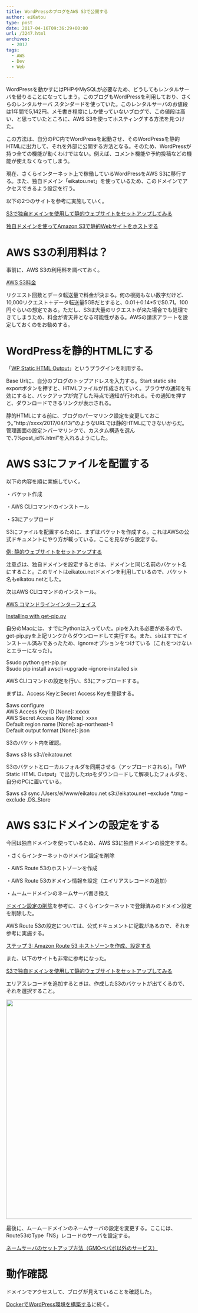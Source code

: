 ```yaml
---
title: WordPressのブログをAWS S3で公開する
author: eiKatou
type: post
date: 2017-04-16T09:36:29+00:00
url: /3247.html
archives:
  - 2017
tags:
  - AWS
  - Dev
  - Web

---
```

WordPressを動かすにはPHPやMySQLが必要なため、どうしてもレンタルサーバを借りることになってしまう。このブログもWordPressを利用しており、さくらのレンタルサーバ スタンダードを使っていた。このレンタルサーバのお値段は1年間で5,142円。メモ書き程度にしか使っていないブログで、この値段は高い、と思っていたところに、AWS S3を使ってホスティングする方法を見つけた。

この方法は、自分のPC内でWordPressを起動させ、そのWordPressを静的HTMLに出力して、それを外部に公開する方法となる。そのため、WordPressが持つ全ての機能が動くわけではない。例えば、コメント機能や予約投稿などの機能が使えなくなってしまう。 

現在、さくらインターネット上で稼働しているWordPressをAWS S3に移行する。また、独自ドメイン「eikatou.net」を使っているため、このドメインでアクセスできるよう設定を行う。 

以下の2つのサイトを参考に実施していく。
  
<a href="http://www.simpline.co.jp/tech/?p=1203" target="_blank">S3で独自ドメインを使用して静的ウェブサイトをセットアップしてみる</a>
  
<a href="http://qiita.com/Ichiro_Tsuji/items/c174d580587a622d3358" target="_blank">独自ドメインを使ってAmazon S3で静的Webサイトをホストする</a> 

<!--more-->

# AWS S3の利用料は？

事前に、AWS S3の利用料を調べておく。
  
<a href="https://aws.amazon.com/jp/s3/pricing/" target="_blank">AWS S3料金</a> 

リクエスト回数とデータ転送量で料金が決まる。何の根拠もない数字だけど、10,000リクエスト＋データ転送量5GBだとすると、$0.01＋$0.14*5で$0.71。100円ぐらいの想定である。ただし、S3は大量のリクエストが来た場合でも処理できてしまうため、料金が青天井となる可能性がある。AWSの請求アラートを設定しておくのをお勧めする。 

# WordPressを静的HTMLにする

「<a href="https://ja.wordpress.org/plugins/static-html-output-plugin/" target="_blank">WP Static HTML Output</a>」というプラグインを利用する。

Base Urlに、自分のブログのトップアドレスを入力する。Start static site exportボタンを押すと、HTMLファイルが作成されていく。ブラウザの通知を有効にすると、バックアップが完了した時点で通知が行われる。その通知を押すと、ダウンロードできるリンクが表示される。

静的HTMLにする前に、ブログのパーマリンク設定を変更しておこう。”http://xxxx/2017/04/13/”のようなURLでは静的HTMLにできないからだ。管理画面の設定＞パーマリンクで、カスタム構造を選んで、”/%post_id%.html”を入れるようにした。 

# AWS S3にファイルを配置する

以下の内容を順に実施していく。
  
・バケット作成
  
・AWS CLIコマンドのインストール
  
・S3にアップロード 

S3にファイルを配置するために、まずはバケットを作成する。これはAWSの公式ドキュメントにやり方が載っている。ここを見ながら設定する。
  
<a href="http://docs.aws.amazon.com/ja_jp/AmazonS3/latest/dev/HostingWebsiteOnS3Setup.html" target="_blank">例: 静的ウェブサイトをセットアップする</a>

注意点は、独自ドメインを設定するときは、ドメインと同じ名前のバケット名にすること。このサイトはeikatou.netドメインを利用しているので、バケット名もeikatou.netとした。 

次はAWS CLIコマンドのインストール。
  
<a href="https://aws.amazon.com/jp/cli/" target="_blank">AWS コマンドラインインターフェイス</a>
  
<a href="https://pip.pypa.io/en/stable/installing/#installing-with-get-pip-py" target="_blank">Installing with get-pip.py</a>

自分のMacには、すでにPythonは入っていた。pipを入れる必要があるので、get-pip.pyを上記リンクからダウンロードして実行する。また、sixはすでにインストール済みであったため、ignoreオプションをつけている（これをつけないとエラーになった）。

<div class="code_box">
  $sudo python get-pip.py<br /> $sudo pip install awscli &#8211;upgrade &#8211;ignore-installed six
</div></p> 

AWS CLIコマンドの設定を行い、S3にアップロードする。
  
まずは、Access KeyとSecret Access Keyを登録する。

<div class="code_box">
  $aws configure<br /> AWS Access Key ID [None]: xxxxx<br /> AWS Secret Access Key [None]: xxxx<br /> Default region name [None]: ap-northeast-1<br /> Default output format [None]: json
</div>

S3のバケット内を確認。

<div class="code_box">
  $aws s3 ls s3://eikatou.net
</div>

S3のバケットとローカルフォルダを同期させる（アップロードされる）。「WP Static HTML Output」で出力したzipをダウンロードして解凍したフォルダを、自分のPCに置いている。

<div class="code_box">
  $aws s3 sync /Users/ei/www/eikatou.net s3://eikatou.net &#8211;exclude *.tmp &#8211;exclude .DS_Store
</div></p> 

# AWS S3にドメインの設定をする

今回は独自ドメインを使っているため、AWS S3に独自ドメインの設定をする。
  
・さくらインターネットのドメイン設定を削除
  
・AWS Route 53のホストゾーンを作成
  
・AWS Route 53のドメイン情報を設定（エイリアスレコードの追加）
  
・ムームードメインのネームサーバ書き換え 

<a href="https://help.sakura.ad.jp/hc/ja/articles/206056302-%E3%83%89%E3%83%A1%E3%82%A4%E3%83%B3%E8%A8%AD%E5%AE%9A%E3%81%AE%E5%89%8A%E9%99%A4" target="_blank">ドメイン設定の削除</a>を参考に、さくらインターネットで登録済みのドメイン設定を削除した。 

AWS Route 53の設定については、公式ドキュメントに記載があるので、それを参考に実施する。
  
<a href="http://docs.aws.amazon.com/ja_jp/AmazonS3/latest/dev/website-hosting-custom-domain-walkthrough.html#root-domain-walkthrough-switch-to-route53-as-dnsprovider" target="_blank">ステップ 3: Amazon Route 53 ホストゾーンを作成、設定する</a>

また、以下のサイトも非常に参考になった。
  
<a href="http://www.simpline.co.jp/tech/?p=1203" target="_blank">S3で独自ドメインを使用して静的ウェブサイトをセットアップしてみる</a>

エリアスレコードを追加するときは、作成したS3のバケットが出てくるので、それを選択すること。
  
[<img src="/uploads/2017/04/170415-0004_2.jpg" alt="" width="800" height="593" class="alignnone size-full wp-image-3262" srcset="/uploads/2017/04/170415-0004_2.jpg 800w, /uploads/2017/04/170415-0004_2-300x222.jpg 300w, /uploads/2017/04/170415-0004_2-768x569.jpg 768w, /uploads/2017/04/170415-0004_2-405x300.jpg 405w" sizes="(max-width: 800px) 100vw, 800px" />][1] 

最後に、ムームードメインのネームサーバの設定を変更する。ここには、Route53のType「NS」レコードのサーバを設定する。
  
<a href="https://muumuu-domain.com/?mode=guide&#038;state=ns_other" target="_blank">ネームサーバのセットアップ方法（GMOペパボ以外のサービス）</a>

# 動作確認

ドメインでアクセスして、ブログが見えていることを確認した。

<a href="http://localhost/3299.html" target="_blank">DockerでWordPress環境を構築する</a>に続く。

 [1]: /uploads/2017/04/170415-0004_2.jpg
